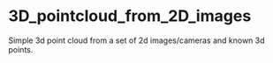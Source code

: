 # 3D_pointcloud_from_2D_images
Simple 3d point cloud from a set of 2d images/cameras and known 3d points.
